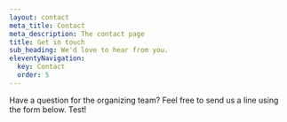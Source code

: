 ```yaml
---
layout: contact
meta_title: Contact
meta_description: The contact page
title: Get in touch
sub_heading: We'd love to hear from you.
eleventyNavigation:
  key: Contact
  order: 5
---
```


Have a question for the organizing team? Feel free to send us a line using the form below. Test!
